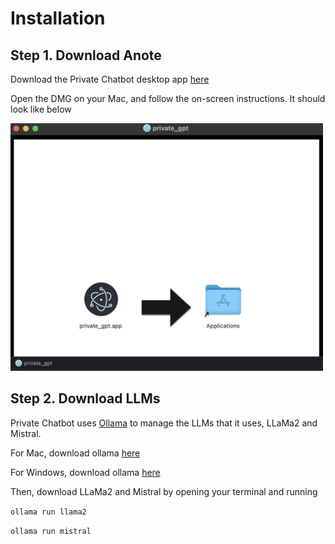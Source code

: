 # Installation

## Step 1. Download Anote
Download the Private Chatbot desktop app [here](https://dashboard.Anote.ai/downloadprivategpt)

Open the DMG on your Mac, and follow the on-screen instructions. It should look like below

<img src="./installation.png" width="500">

## Step 2. Download LLMs
Private Chatbot uses [Ollama](https://github.com/ollama/ollama) to manage the LLMs that it uses, LLaMa2 and Mistral.

For Mac, download ollama [here](https://ollama.com/download/Ollama-darwin.zip)

For Windows, download ollama [here](https://ollama.com/download/OllamaSetup.exe)

Then, download LLaMa2 and Mistral by opening your terminal and running

```ollama run llama2```

```ollama run mistral```
